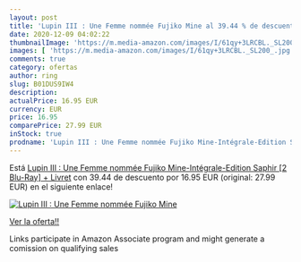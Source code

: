 ```yaml
---
layout: post
title: 'Lupin III : Une Femme nommée Fujiko Mine al 39.44 % de descuento'
date: 2020-12-09 04:02:22
thumbnailImage: 'https://m.media-amazon.com/images/I/61qy+3LRCBL._SL200_.jpg'
images: [ 'https://m.media-amazon.com/images/I/61qy+3LRCBL._SL200_.jpg' ]
comments: true
category: ofertas
author: ring
slug: B01DUS9IW4
description:
actualPrice: 16.95 EUR
currency: EUR
price: 16.95
comparePrice: 27.99 EUR
inStock: true
prodname: 'Lupin III : Une Femme nommée Fujiko Mine-Intégrale-Edition Saphir [2 Blu-Ray] + Livret'
---
```


Está [Lupin III : Une Femme nommée Fujiko Mine-Intégrale-Edition Saphir [2 Blu-Ray] + Livret](https://www.amazon.fr/dp/B01DUS9IW4/?tag=tolees0d-21) con 39.44 de descuento por 16.95 EUR (original: 27.99 EUR) en el siguiente enlace!

[![Lupin III : Une Femme nommée Fujiko Mine](https://m.media-amazon.com/images/I/61qy+3LRCBL._SL200_.jpg)](https://www.amazon.fr/dp/B01DUS9IW4/?tag=tolees0d-21)

[Ver la oferta!!](https://www.amazon.fr/dp/B01DUS9IW4/?tag=tolees0d-21)

Links participate in Amazon Associate program and might generate a comission on qualifying sales


